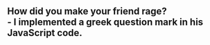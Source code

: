 ## How did you make your friend rage?</br>- I implemented a greek question mark in his JavaScript code.